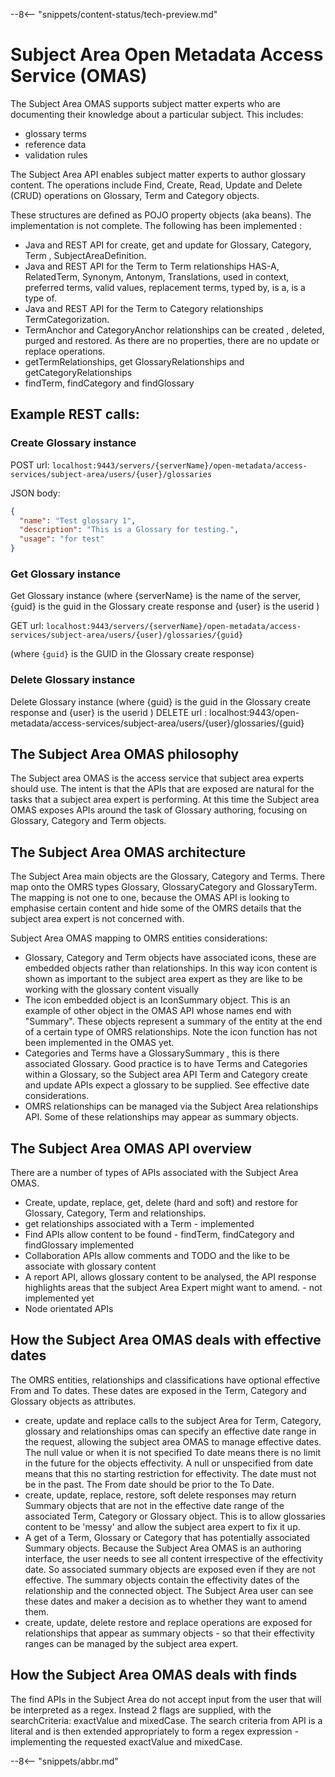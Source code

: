 <!-- SPDX-License-Identifier: CC-BY-4.0 -->
<!-- Copyright Contributors to the Egeria project. -->

--8<-- "snippets/content-status/tech-preview.md"

# Subject Area Open Metadata Access Service (OMAS)

The Subject Area OMAS supports subject matter experts who are documenting
their knowledge about a particular subject.  This includes:

* glossary terms
* reference data
* validation rules

The Subject Area API enables subject matter experts to author glossary content. The operations include Find, Create, Read, Update and 
Delete (CRUD) operations on Glossary, Term and Category objects.

These structures are defined as POJO property objects (aka beans).  The implementation is not complete. The following has been implemented : 

* Java and REST API for create, get and update for Glossary, Category, Term , SubjectAreaDefinition.
* Java and REST API for the Term to Term relationships HAS-A, RelatedTerm, Synonym, Antonym, Translations, used in context,
  preferred terms, valid values, replacement terms, typed by, is a, is a type of.
* Java and REST API for the Term to Category relationships TermCategorization.  
* TermAnchor and CategoryAnchor relationships can be created , deleted, purged and restored. As there are no properties, there are no update or replace operations.
* getTermRelationships, get GlossaryRelationships and getCategoryRelationships
* findTerm, findCategory and findGlossary  


## Example REST calls: 
### Create Glossary instance

POST url: `localhost:9443/servers/{serverName}/open-metadata/access-services/subject-area/users/{user}/glossaries`

JSON body:

```json
{
  "name": "Test glossary 1",
  "description": "This is a Glossary for testing.",
  "usage": "for test" 
}
```

### Get Glossary instance
 Get Glossary instance (where {serverName} is the name of the server, {guid} is the guid in the Glossary create response and {user} is the userid )


GET url: `localhost:9443/servers/{serverName}/open-metadata/access-services/subject-area/users/{user}/glossaries/{guid}`

(where `{guid}` is the GUID in the Glossary create response)

### Delete Glossary instance

Delete Glossary instance (where {guid} is the guid in the Glossary create response and {user} is the userid )
DELETE url : localhost:9443/open-metadata/access-services/subject-area/users/{user}/glossaries/{guid}

## The Subject Area OMAS philosophy

The Subject area OMAS is the access service that subject area experts should use. The intent is that the APIs that are exposed are natural for the 
tasks that a subject area expert is performing. At this time the Subject area OMAS exposes APIs around the task of Glossary authoring,
focusing on Glossary, Category and Term objects.
 
## The Subject Area OMAS architecture
The Subject Area main objects are the Glossary, Category and Terms. There map onto the OMRS types Glossary, GlossaryCategory and GlossaryTerm. The mapping is
not one to one, because the OMAS API is looking to emphasise certain content and hide some of the OMRS details that the subject area expert is not concerned with.
 
Subject Area OMAS mapping to OMRS entities considerations:
* Glossary, Category and Term objects have associated icons, these are embedded objects rather than relationships. In this way icon content is shown as important to 
the subject area expert as they are like to be working with the glossary content visually
* The icon embedded object is an IconSummary object. This is an example of other object in the OMAS API whose names end with "Summary". These objects represent
 a summary of the entity at the end of a certain type of OMRS relationships. Note the icon function has not been implemented in the OMAS yet.
* Categories and Terms have a GlossarySummary , this is there associated Glossary. Good practice is to have Terms and Categories within a Glossary, so the Subject
area API Term and Category create and update APIs expect a glossary to be supplied. See effective date considerations.   
* OMRS relationships can be managed via the Subject Area relationships API. Some of these relationships may appear as summary objects.    
    

## The Subject Area OMAS API overview

There are a number of types of APIs associated with the Subject Area OMAS.  
* Create, update, replace, get, delete (hard and soft) and restore for Glossary, Category, Term and relationships.
* get relationships associated with a Term - implemented
* Find APIs allow content to be found - findTerm, findCategory and findGlossary implemented
* Collaboration APIs allow comments and TODO and the like to be associate with glossary content
* A report API, allows glossary content to be analysed, the API response highlights areas that the subject Area Expert might want to amend. - not implemented yet
* Node orientated APIs


## How the Subject Area OMAS deals with effective dates
 
 The OMRS entities, relationships and classifications have optional effective From and To dates. These dates are exposed in the Term, Category and Glossary 
objects as attributes.
* create, update and replace calls to the subject Area for Term, Category, glossary and relationships omas can specify an effective date range in the request, allowing the subject area 
OMAS to manage effective dates. The null value or when it is not specified To date means there is no limit in the future for the objects effectivity.
 A null or unspecified from date means that this no starting restriction for effectivity. The date must not be in the past. The From date should be prior to the To Date.
* create, update, replace, restore, soft delete responses may return Summary objects that are not in the effective date range of the associated Term,
Category or Glossary object. This is to allow glossaries content to be 'messy' and allow the subject area expert to fix it up.           
* A get of a Term, Glossary or Category that has potentially associated Summary objects. Because the Subject Area OMAS is an authoring interface, the user needs to 
see all content irrespective of the effectivity date. So associated summary objects are exposed even if they are not effective. The summary objects contain the effectivity dates of the relationship
and the connected object. The Subject Area user can see these dates and maker a decision as to whether they want to amend them.
* create, update, delete restore and replace operations are exposed for relationships that appear as summary objects - so that their effectivity ranges can be managed
by the subject area expert.

## How the Subject Area OMAS deals with finds

 The find APIs in the Subject Area do not accept input from the user that will be interpreted as a regex. Instead 2 flags are supplied,
 with the searchCriteria: exactValue and mixedCase. The search criteria from API is a literal and is then extended appropriately
 to form a regex expression - implementing the requested exactValue and mixedCase.  

--8<-- "snippets/abbr.md"
